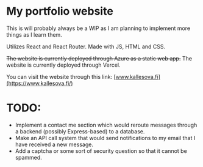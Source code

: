 # My portfolio website

This is will probably always be a WIP as I am planning to implement more things as I learn them.

Utilizes React and React Router. Made with JS, HTML and CSS.

 ~~The website is currently deployed through Azure as a static web app.~~ The website is currently deployed through Vercel.

You can visit the website through this link: [www.kallesova.fi](https://www.kallesova.fi/)

# TODO:
 
 - Implement a contact me section which would reroute messages through a backend (possibly Express-based) to a database.
 - Make an API call system that would send notifications to my email that I have received a new message.
 - Add a captcha or some sort of security question so that it cannot be spammed.
